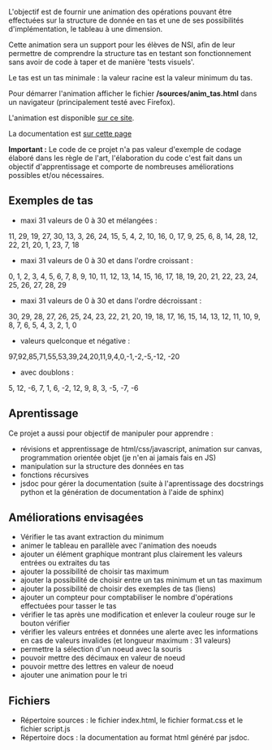L'objectif est de fournir une animation des opérations pouvant être effectuées sur la structure de donnée en tas et une de ses possibilités d'implémentation, le tableau à une dimension.

Cette animation sera un support pour les élèves de NSI, afin de leur permettre de comprendre la structure tas en testant son fonctionnement sans avoir de code à taper et de manière 'tests visuels'.

Le tas est un tas minimale : la valeur racine est la valeur minimum du tas.

Pour démarrer l'animation afficher le fichier **/sources/anim_tas.html** dans un navigateur (principalement testé avec Firefox).

L'animation est disponible [sur ce site](http://f.dupont73.free.fr/structure_donnees/tas/animation/sources/anim_tas.html).

La documentation est [sur cette page](http://f.dupont73.free.fr/structure_donnees/tas/animation/docs/)

**Important :** Le code de ce projet n'a pas valeur d'exemple de codage élaboré dans les règle de l'art, l'élaboration du code c'est fait dans un objectif d'apprentissage et comporte de nombreuses améliorations possibles et/ou nécessaires.

## Exemples de tas

* maxi 31 valeurs de 0 à 30 et mélangées :

11, 29, 19, 27, 30, 13, 3, 26, 24, 15, 5, 4, 2, 10, 16, 0, 17, 9, 25, 6, 8, 14, 28, 12, 22, 21, 20, 1, 23, 7, 18

* maxi 31 valeurs de 0 à 30 et dans l'ordre croissant :

0, 1, 2, 3, 4, 5, 6, 7, 8, 9, 10, 11, 12, 13, 14, 15, 16, 17, 18, 19, 20, 21, 22, 23, 24, 25, 26, 27, 28, 29

* maxi 31 valeurs de 0 à 30 et dans l'ordre décroissant :

30, 29, 28, 27, 26, 25, 24, 23, 22, 21, 20, 19, 18, 17, 16, 15, 14, 13, 12, 11, 10, 9, 8, 7, 6, 5, 4, 3, 2, 1, 0

* valeurs quelconque et négative :

97,92,85,71,55,53,39,24,20,11,9,4,0,-1,-2,-5,-12, -20

* avec doublons :

5, 12, -6, 7, 1, 6, -2, 12, 9, 8, 3, -5, -7, -6

## Aprentissage

Ce projet a aussi pour objectif de manipuler pour apprendre :

* révisions et apprentissage de html/css/javascript, animation sur canvas, programmation orientée objet (je n'en ai jamais fais en JS)
* manipulation sur la structure des données en tas
* fonctions récursives
* jsdoc pour gérer la documentation (suite à l'aprentissage des docstrings python et la génération de documentation à l'aide de sphinx)

## Améliorations envisagées

* Vérifier le tas avant extraction du minimum
* animer le tableau en parallèle avec l'animation des noeuds
* ajouter un élément graphique montrant plus clairement les valeurs entrées ou extraites du tas
* ajouter la possibilité de choisir tas maximum
* ajouter la possibilité de choisir entre un tas minimum et un tas maximum
* ajouter la possibilité de choisir des exemples de tas (liens)
* ajouter un compteur pour comptabiliser le nombre d'opérations effectuées pour tasser le tas
* vérifier le tas après une modification et enlever la couleur rouge sur le bouton vérifier
* vérifier les valeurs entrées et données une alerte avec les informations en cas de valeurs invalides (et longueur maximum : 31 valeurs)
* permettre la sélection d'un noeud avec la souris
* pouvoir mettre des décimaux en valeur de noeud
* pouvoir mettre des lettres en valeur de noeud
* ajouter une animation pour le tri

## Fichiers

* Répertoire sources : le fichier index.html, le fichier format.css et le fichier script.js
* Répertoire docs : la documentation au format html généré par jsdoc.

